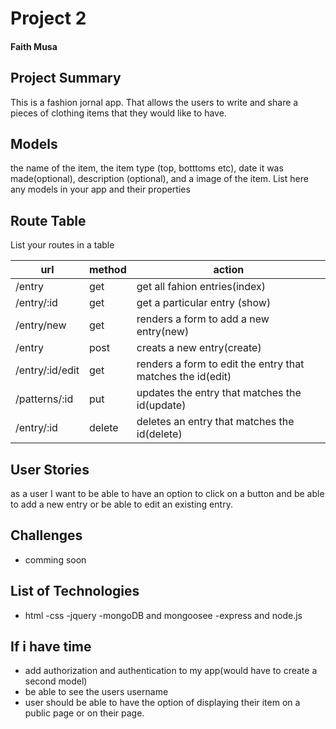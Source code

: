 # Project 2

#### Faith Musa

## Project Summary

This is a fashion jornal app. That allows the users to write and share a pieces of clothing items that they would like to have.

## Models

the name of the item, the item type (top, botttoms etc), date it was made(optional), description (optional), and a image of the item.
List here any models in your app and their properties

## Route Table

List your routes in a table

| url             | method | action                                                     |
| --------------- | ------ | ---------------------------------------------------------- |
| /entry          | get    | get all fahion entries(index)                              |
| /entry/:id      | get    | get a particular entry (show)                              |
| /entry/new      | get    | renders a form to add a new entry(new)                     |
| /entry          | post   | creats a new entry(create)                                 |
| /entry/:id/edit | get    | renders a form to edit the entry that matches the id(edit) |
| /patterns/:id   | put    | updates the entry that matches the id(update)              |
| /entry/:id      | delete | deletes an entry that matches the id(delete)               |

## User Stories

as a user I want to be able to have an option to click on a button and be able to add a new entry or be able to edit an existing entry.

## Challenges

- comming soon

## List of Technologies

- html
  -css
  -jquery
  -mongoDB and mongoosee
  -express and node.js

## If i have time

- add authorization and authentication to my app(would have to create a second model)
- be able to see the users username
- user should be able to have the option of displaying their item on a public page or on their page.
